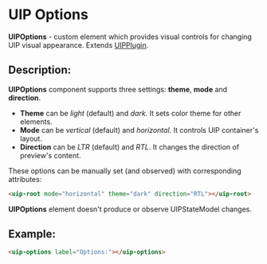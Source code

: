 # UIP Options

**UIPOptions** - custom element which provides visual controls for changing UIP visual appearance.
Extends [UIPPlugin](src/core/base/README.md#uip-plugin).

## Description:

**UIPOptions** component supports three settings: **theme**, **mode** and **direction**.

- **Theme** can be *light* (default) and *dark*. It sets color theme for other elements.
- **Mode** can be *vertical* (default) and *horizontal*. It controls UIP container's layout.
- **Direction** can be *LTR* (default) and *RTL*. It changes the direction of preview's content.

These options can be manually set (and observed) with corresponding attributes:

```html
<uip-root mode="horizontal" theme="dark" direction="RTL"></uip-root>
```

**UIPOptions** element doesn't produce or observe UIPStateModel changes.

## Example:
```html
<uip-options label="Options:"></uip-options>
```
